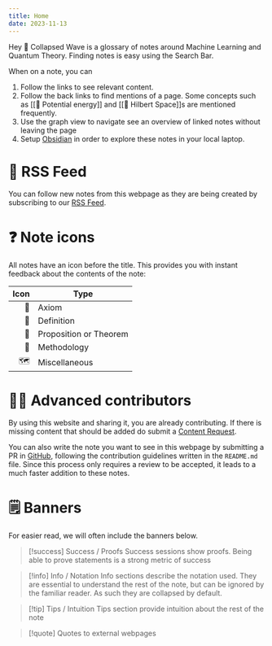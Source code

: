 ```yaml
---
title: Home
date: 2023-11-13
---
```

Hey 👋 Collapsed Wave is a glossary of notes around Machine Learning and Quantum Theory. Finding notes is easy using the Search Bar.

When on a note, you can
1. Follow the links to see relevant content.
2. Follow the back links to find mentions of a page. Some concepts such as [[📘 Potential energy]] and [[📘 Hilbert Space]]s are mentioned frequently.
3. Use the graph view to navigate see an overview of linked notes without leaving the page
4. Setup [Obsidian](https://obsidian.md) in order to explore these notes in your local laptop.

# 📳 RSS Feed

You can follow new notes from this webpage as they are being created by subscribing to our [RSS Feed](https://collapsedwave.com/index.xml).

# ❓ Note icons
All notes have an icon before the title. This provides you with instant feedback about the contents of the note:

| Icon | Type                   |  
|-----:|------------------------|  
|   📕 | Axiom                  |  
|   📘 | Definition             |  
|   📗 | Proposition or Theorem |  
|   📙 | Methodology            |  
|   🗺️ | Miscellaneous          |

# 👩‍🔬 Advanced contributors  
By using this website and sharing it, you are already contributing. If there is missing content that should be added do submit a [Content Request](https://github.com/migueltorrescosta/collapsedwave/issues/new/choose).

You can also write the note you want to see in this webpage by submitting a PR in [GitHub](https://github.com/migueltorrescosta/collapsedwave), following the contribution guidelines written in the `README.md` file. Since this process only requires a review to be accepted, it leads to a much faster addition to these notes.
# 🗒️ Banners

For easier read, we will often include the banners below.

>[!success] Success / Proofs
>Success sessions show proofs. Being able to prove statements is a strong metric of success

>[!info] Info / Notation
>Info sections describe the notation used. They are essential to understand the rest of the note, but can be ignored by the familiar reader. As such they are collapsed by default.

>[!tip] Tips / Intuition
> Tips section provide intuition about the rest of the note

>[!quote]
> Quotes to external webpages

